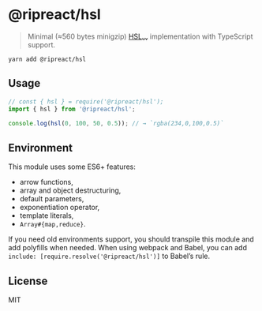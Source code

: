 # @ripreact/hsl

> Minimal (≈560 bytes minigzip) [HSLᵤᵥ](http://hsluv.org) implementation with
> TypeScript support.

```shell script
yarn add @ripreact/hsl
```

## Usage

```javascript
// const { hsl } = require('@ripreact/hsl');
import { hsl } from '@ripreact/hsl';

console.log(hsl(0, 100, 50, 0.5)); // → `rgba(234,0,100,0.5)`
```

## Environment

This module uses some ES6+ features:

-   arrow functions,
-   array and object destructuring,
-   default parameters,
-   exponentiation operator,
-   template literals,
-   `Array#{map,reduce}`.

If you need old environments support, you should transpile this module and add
polyfills when needed. When using webpack and Babel, you can add
`include: [require.resolve('@ripreact/hsl')]` to Babel’s rule.

## License

MIT
